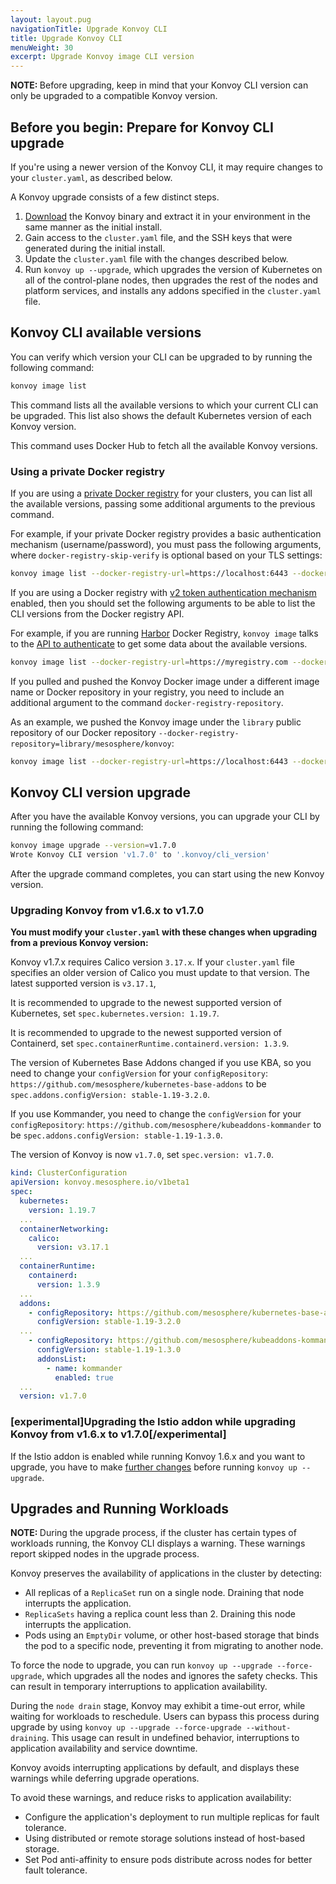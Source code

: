 ```yaml
---
layout: layout.pug
navigationTitle: Upgrade Konvoy CLI
title: Upgrade Konvoy CLI
menuWeight: 30
excerpt: Upgrade Konvoy image CLI version
---
```


<p class="message--note"><strong>NOTE: </strong>Before upgrading, keep in mind that your Konvoy CLI version can only be upgraded to a compatible Konvoy version.</p>

## Before you begin: Prepare for Konvoy CLI upgrade

If you're using a newer version of the Konvoy CLI, it may require changes to your `cluster.yaml`, as described below.

A Konvoy upgrade consists of a few distinct steps.

1. [Download](../../download) the Konvoy binary and extract it in your environment in the same manner as the initial install.
1. Gain access to the `cluster.yaml` file, and the SSH keys that were generated during the initial install.
1. Update the `cluster.yaml` file with the changes described below.
1. Run `konvoy up --upgrade`, which upgrades the version of Kubernetes on all of the control-plane nodes, then upgrades the rest of the nodes and platform services, and installs any addons specified in the `cluster.yaml` file.

## Konvoy CLI available versions

You can verify which version your CLI can be upgraded to by running the following command:

```bash
konvoy image list
```

This command lists all the available versions to which your current CLI can be upgraded.
This list also shows the default Kubernetes version of each Konvoy version.

This command uses Docker Hub to fetch all the available Konvoy versions.

### Using a private Docker registry

If you are using a [private Docker registry][docker_registry] for your clusters, you can list all the available versions, passing some additional arguments to the previous command.

For example, if your private Docker registry provides a basic authentication mechanism (username/password), you must pass the following arguments, where `docker-registry-skip-verify` is optional based on your TLS settings:

```bash
konvoy image list --docker-registry-url=https://localhost:6443 --docker-registry-username=testuser --docker-registry-password=testpassword --docker-registry-skip-verify
```

If you are using a Docker registry with [v2 token authentication mechanism][docker_v2_auth_token] enabled, then you should set the following arguments to be able to list the CLI versions from the Docker registry API.

For example, if you are running [Harbor][harbor] Docker Registry, `konvoy image` talks to the [API to authenticate][docker_api_auth] to get some data about the available versions.

```bash
konvoy image list --docker-registry-url=https://myregistry.com --docker-registry-username=admin --docker-registry-password=Harbor12345 --docker-registry-skip-verify
```

If you pulled and pushed the Konvoy Docker image under a different image name or Docker repository in your registry, you need to include an additional argument to the command `docker-registry-repository`.

As an example, we pushed the Konvoy image under the `library` public repository of our Docker repository `--docker-registry-repository=library/mesosphere/konvoy`:

```bash
konvoy image list --docker-registry-url=https://localhost:6443 --docker-registry-username=testuser --docker-registry-password=testpassword --docker-registry-skip-verify --docker-registry-repository=library/mesosphere/konvoy
```

## Konvoy CLI version upgrade

After you have the available Konvoy versions, you can upgrade your CLI by running the following command:

```bash
konvoy image upgrade --version=v1.7.0
Wrote Konvoy CLI version 'v1.7.0' to '.konvoy/cli_version'
```

After the upgrade command completes, you can start using the new Konvoy version.

### Upgrading Konvoy from v1.6.x to v1.7.0

**You must modify your `cluster.yaml` with these changes when upgrading from a previous Konvoy version:**

Konvoy v1.7.x requires Calico version `3.17.x`. If your `cluster.yaml` file specifies an older version of Calico you must update to that version. The latest supported version is `v3.17.1`,

It is recommended to upgrade to the newest supported version of Kubernetes, set `spec.kubernetes.version: 1.19.7`.

It is recommended to upgrade to the newest supported version of Containerd, set `spec.containerRuntime.containerd.version: 1.3.9`.

The version of Kubernetes Base Addons changed if you use KBA, so you need to change your `configVersion` for your `configRepository`: `https://github.com/mesosphere/kubernetes-base-addons` to be `spec.addons.configVersion: stable-1.19-3.2.0`.

If you use Kommander, you need to change the `configVersion` for your `configRepository`: `https://github.com/mesosphere/kubeaddons-kommander` to be `spec.addons.configVersion: stable-1.19-1.3.0`.

The version of Konvoy is now `v1.7.0`, set `spec.version: v1.7.0`.

```yaml
kind: ClusterConfiguration
apiVersion: konvoy.mesosphere.io/v1beta1
spec:
  kubernetes:
    version: 1.19.7
  ...
  containerNetworking:
    calico:
      version: v3.17.1
  ...
  containerRuntime:
    containerd:
      version: 1.3.9
  ...
  addons:
    - configRepository: https://github.com/mesosphere/kubernetes-base-addons
      configVersion: stable-1.19-3.2.0
  ...
    - configRepository: https://github.com/mesosphere/kubeaddons-kommander
      configVersion: stable-1.19-1.3.0
      addonsList:
        - name: kommander
          enabled: true
  ...
  version: v1.7.0
```

### [experimental]Upgrading the Istio addon while upgrading Konvoy from v1.6.x to v1.7.0[/experimental]

If the Istio addon is enabled while running Konvoy 1.6.x and you want to upgrade, you have to make [further changes][istio-upgrade] before running `konvoy up --upgrade`.

## Upgrades and Running Workloads

<p class="message--note"><strong>NOTE: </strong>During the upgrade process, if the cluster has certain types of workloads running, the Konvoy CLI displays a warning. These warnings report skipped nodes in the upgrade process.</p>

Konvoy preserves the availability of applications in the cluster by detecting:

- All replicas of a `ReplicaSet` run on a single node. Draining that node interrupts the application.
- `ReplicaSets` having a replica count less than 2. Draining this node interrupts the application.
- Pods using an `EmptyDir` volume, or other host-based storage that binds the pod to a specific node, preventing it from migrating to another node.

To force the node to upgrade, you can run `konvoy up --upgrade --force-upgrade`, which upgrades all the nodes and ignores the safety checks. This can result in temporary interruptions to application availability.

During the `node drain` stage, Konvoy may exhibit a time-out error, while waiting for workloads to reschedule. Users can bypass this process during upgrade by using `konvoy up --upgrade --force-upgrade --without-draining`. This usage can result in undefined behavior,  interruptions to application availability and service downtime.

Konvoy avoids interrupting applications by default, and displays these warnings while deferring upgrade operations.

To avoid these warnings, and reduce risks to application availability:

- Configure the application's deployment to run multiple replicas for fault tolerance.
- Using distributed or remote storage solutions instead of host-based storage.
- Set Pod anti-affinity to ensure pods distribute across nodes for better fault tolerance.

[docker_api_auth]: https://github.com/docker/distribution/blob/master/docs/spec/auth/token.md
[docker_registry]: https://docs.docker.com/registry/deploying/
[docker_v2_auth_token]: https://docs.docker.com/registry/spec/auth/token/
[harbor]: https://github.com/goharbor/harbor
[istio-upgrade]: upgrade-cli-istio

